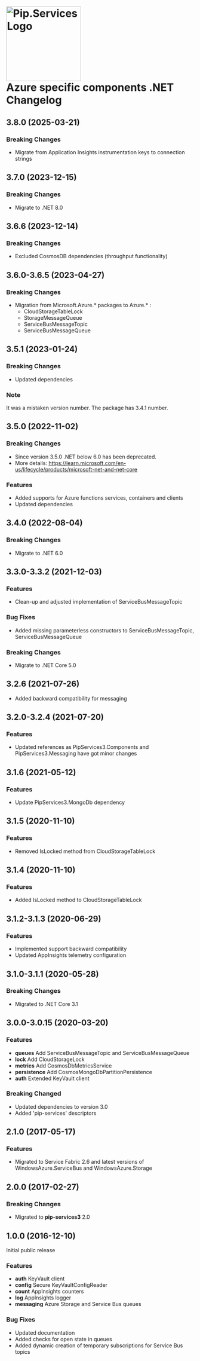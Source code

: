 # <img src="https://uploads-ssl.webflow.com/5ea5d3315186cf5ec60c3ee4/5edf1c94ce4c859f2b188094_logo.svg" alt="Pip.Services Logo" width="200"> <br/> Azure specific components .NET Changelog

## <a name="3.8.0"></a> 3.8.0 (2025-03-21)

### Breaking Changes
* Migrate from Application Insights instrumentation keys to connection strings

## <a name="3.7.0"></a> 3.7.0 (2023-12-15)

### Breaking Changes
* Migrate to .NET 8.0

## <a name="3.6.6"></a> 3.6.6 (2023-12-14)
### Breaking Changes
* Excluded CosmosDB dependencies (throughput functionality)

## <a name="3.6.0-3.6.5"></a> 3.6.0-3.6.5 (2023-04-27)

### Breaking Changes
* Migration from Microsoft.Azure.* packages to Azure.* : 
    * CloudStorageTableLock
    * StorageMessageQueue
    * ServiceBusMessageTopic
    * ServiceBusMessageQueue

## <a name="3.5.1"></a> 3.5.1 (2023-01-24)

### Breaking Changes
* Updated dependencies

### Note
It was a mistaken version number. The package has 3.4.1 number.

## <a name="3.5.0"></a> 3.5.0 (2022-11-02)

### Breaking Changes
* Since version 3.5.0 .NET below 6.0 has been deprecated. 
* More details: https://learn.microsoft.com/en-us/lifecycle/products/microsoft-net-and-net-core

### Features
* Added supports for Azure functions services, containers and clients
* Updated dependencies

## <a name="3.4.0"></a> 3.4.0 (2022-08-04)

### Breaking Changes
* Migrate to .NET 6.0

## <a name="3.3.0-3.3.2"></a> 3.3.0-3.3.2 (2021-12-03)

### Features
* Clean-up and adjusted implementation of ServiceBusMessageTopic  

### Bug Fixes
* Added missing parameterless constructors to ServiceBusMessageTopic, ServiceBusMessageQueue

### Breaking Changes
* Migrate to .NET Core 5.0

## <a name="3.2.6"></a> 3.2.6 (2021-07-26)
* Added backward compatibility for messaging 

## <a name="3.2.0-3.2.4"></a> 3.2.0-3.2.4 (2021-07-20) 

### Features
* Updated references as PipServices3.Components and PipServices3.Messaging have got minor changes

## <a name="3.1.6"></a> 3.1.6 (2021-05-12)

### Features
* Update PipServices3.MongoDb dependency

## <a name="3.1.5"></a> 3.1.5 (2020-11-10)

### Features
* Removed IsLocked method from CloudStorageTableLock

## <a name="3.1.4"></a> 3.1.4 (2020-11-10)

### Features
* Added IsLocked method to CloudStorageTableLock

## <a name="3.1.2-3.1.3"></a> 3.1.2-3.1.3 (2020-06-29)

### Features
* Implemented support backward compatibility
* Updated AppInsights telemetry configuration

## <a name="3.1.0-3.1.1"></a> 3.1.0-3.1.1 (2020-05-28)

### Breaking Changes
* Migrated to .NET Core 3.1

## <a name="3.0.0-3.0.15"></a> 3.0.0-3.0.15 (2020-03-20)

### Features
* **queues** Add ServiceBusMessageTopic and ServiceBusMessageQueue
* **lock** Add CloudStorageLock
* **metrics** Add CosmosDbMetricsService
* **persistence** Add CosmosMongoDbPartitionPersistence
* **auth** Extended KeyVault client

### Breaking Changed
* Updated dependencies to version 3.0
* Added 'pip-services' descriptors

## <a name="2.1.0"></a> 2.1.0 (2017-05-17)

### Features
* Migrated to Service Fabric 2.6 and latest versions of WindowsAzure.ServiceBus and WindowsAzure.Storage

## <a name="2.0.0"></a> 2.0.0 (2017-02-27)

### Breaking Changes
* Migrated to **pip-services3** 2.0

## <a name="1.0.0"></a> 1.0.0 (2016-12-10)

Initial public release

### Features
* **auth** KeyVault client
* **config** Secure KeyVaultConfigReader
* **count** AppInsights counters
* **log** AppInsights logger
* **messaging** Azure Storage and Service Bus queues

### Bug Fixes
* Updated documentation
* Added checks for open state in queues
* Added dynamic creation of temporary subscriptions for Service Bus topics



